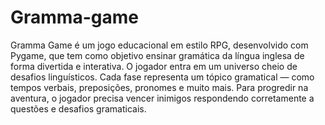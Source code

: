 # Gramma-game

Gramma Game é um jogo educacional em estilo RPG, desenvolvido com Pygame, que tem como objetivo ensinar gramática da língua inglesa de forma divertida e interativa. O jogador entra em um universo cheio de desafios linguísticos. Cada fase representa um tópico gramatical — como tempos verbais, preposições, pronomes e muito mais. Para progredir na aventura, o jogador precisa vencer inimigos respondendo corretamente a questões e desafios gramaticais.

